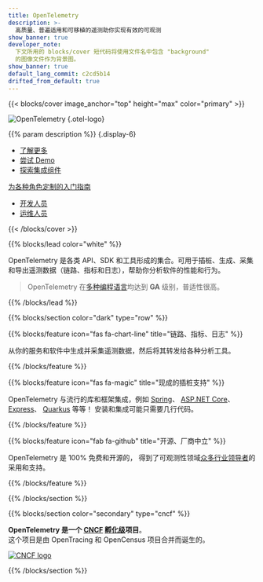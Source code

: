```yaml
---
title: OpenTelemetry
description: >-
  高质量、普遍适用和可移植的遥测助你实现有效的可观测
show_banner: true
developer_note:
  下文所用的 blocks/cover 短代码将使用文件名中包含 "background"
  的图像文件作为背景图。
show_banner: true
default_lang_commit: c2cd5b14
drifted_from_default: true
---
```


<div class="d-none"><a rel="me" href="https://fosstodon.org/@opentelemetry"></a></div>

{{< blocks/cover image_anchor="top" height="max" color="primary" >}}

<!-- prettier-ignore -->
![OpenTelemetry](/img/logos/opentelemetry-horizontal-color.svg)
{.otel-logo}

<!-- prettier-ignore -->
{{% param description %}}
{.display-6}

<div class="l-primary-buttons mt-5">

- [了解更多](docs/what-is-opentelemetry/)
- [尝试 Demo](docs/demo/)
- [探索集成组件](/ecosystem/integrations/)

</div>

<div class="h3 mt-4">
<a class="text-secondary" href="docs/getting-started/">为各种角色定制的入门指南</a>
</div>
<div class="l-get-started-buttons">

- [开发人员](docs/getting-started/dev/)
- [运维人员](docs/getting-started/ops/)

</div>
{{< /blocks/cover >}}

{{% blocks/lead color="white" %}}

OpenTelemetry 是各类 API、SDK 和工具形成的集合。可用于插桩、生成、采集和导出遥测数据（链路、指标和日志），帮助你分析软件的性能和行为。

> OpenTelemetry 在[多种编程语言](docs/languages/)均达到 **GA** 级别，普适性很高。

{{% /blocks/lead %}}

{{% blocks/section color="dark" type="row" %}}

{{% blocks/feature icon="fas fa-chart-line" title="链路、指标、日志" %}}

从你的服务和软件中生成并采集遥测数据，然后将其转发给各种分析工具。

{{% /blocks/feature %}}

{{% blocks/feature icon="fas fa-magic" title="现成的插桩支持" %}}

OpenTelemetry 与流行的库和框架集成，例如 [Spring](https://spring.io)、
[ASP.NET Core](https://docs.microsoft.com/aspnet/core)、
[Express](https://expressjs.com)、 [Quarkus](https://quarkus.io) 等等！
安装和集成可能只需要几行代码。

{{% /blocks/feature %}}

{{% blocks/feature icon="fab fa-github" title="开源、厂商中立" %}}

OpenTelemetry 是 100% 免费和开源的，
得到了可观测性领域[众多行业领导者](/ecosystem/vendors/)的采用和支持。

{{% /blocks/feature %}}

{{% /blocks/section %}}

{{% blocks/section color="secondary" type="cncf" %}}

**OpenTelemetry 是一个 [CNCF][] [孵化级][]项目**。<br> 这个项目是由
OpenTracing 和 OpenCensus 项目合并而诞生的。

[![CNCF logo][]][cncf]

[cncf]: https://cncf.io
[cncf logo]: /img/logos/cncf-white.svg
[孵化级]: https://www.cncf.io/projects/

{{% /blocks/section %}}
